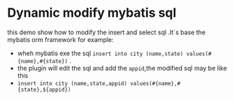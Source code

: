 # Dynamic modify mybatis sql 

this demo show how to modify the insert and select sql .It`s base the mybatis orm framework
for example:
* wheh mybatis exe the sql `insert into city (name,state) values(#{name},#{state})` .
* the plugin will edit the sql and add the `appid`,the modified sql may be like this 
* `insert into city (name,state,appid) values(#{name},#{state},${appid})`
